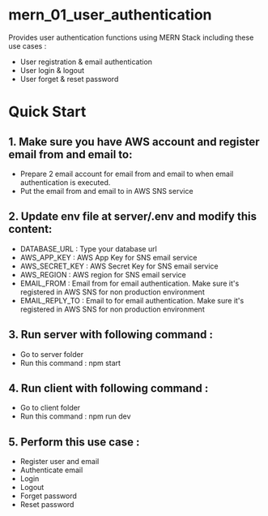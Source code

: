 # mern_01_user_authentication
Provides user authentication functions using MERN Stack including these use cases :
- User registration & email authentication
- User login & logout
- User forget & reset password

# Quick Start

## 1. Make sure you have AWS account and register email from and email to:
- Prepare 2 email account for email from and email to when email authentication is executed.
- Put the email from and email to in AWS SNS service

## 2. Update env file at server/.env and modify this content:
- DATABASE_URL : Type your database url
- AWS_APP_KEY : AWS App Key for SNS email service
- AWS_SECRET_KEY : AWS Secret Key for SNS email service
- AWS_REGION : AWS region for SNS email service
- EMAIL_FROM : Email from for email authentication. Make sure it's registered in AWS SNS for non production environment
- EMAIL_REPLY_TO : Email to for email authentication. Make sure it's registered in AWS SNS for non production environment

## 3. Run server with following command :
- Go to server folder 
- Run this command : npm start

## 4. Run client with following command :
- Go to client folder 
- Run this command : npm run dev

## 5. Perform this use case :
- Register user and email
- Authenticate email
- Login
- Logout
- Forget password
- Reset password